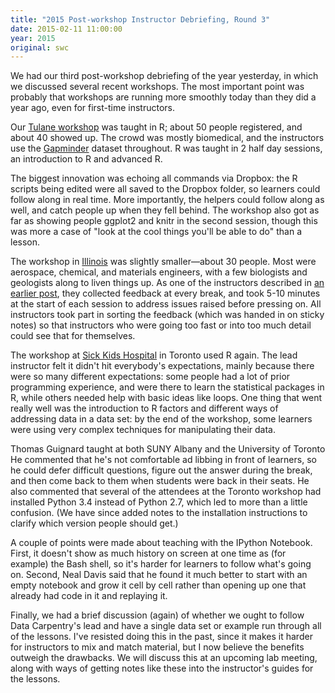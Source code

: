 ```yaml
---
title: "2015 Post-workshop Instructor Debriefing, Round 3"
date: 2015-02-11 11:00:00
year: 2015
original: swc
---
```

<p>
  We had our third post-workshop debriefing of the year yesterday,
  in which we discussed several recent workshops.
  The most important point was probably that
  workshops are running more smoothly today
  than they did a year ago,
  even for first-time instructors.
</p>
<p>
  Our <a href="http://naupaka.github.io/2015-01-26-tulane/">Tulane workshop</a>
  was taught in R;
  about 50 people registered, and about 40 showed up.
  The crowd was mostly biomedical,
  and the instructors use
  the <a href="http://www.gapminder.org/">Gapminder</a> dataset
  throughout. R was taught in 2 half day sessions, an introduction to R and advanced R.
</p>
<p>
  The biggest innovation was echoing all commands via Dropbox:
  the R scripts being edited were all saved to the Dropbox folder,
  so learners could follow along in real time.
  More importantly,
  the helpers could follow along as well,
  and catch people up when they fell behind.
  The workshop also got as far as showing people ggplot2 and knitr in the second session,
  though this was more a case of "look at the cool things you'll be able to do"
  than a lesson.
</p>
<p>
  The workshop in <a href="http://uiuc-cse.github.io/2015-01-29-uiuc/">Illinois</a>
  was slightly smaller&mdash;about 30 people.
  Most were aerospace, chemical, and materials engineers,
  with a few biologists and geologists along to liven things up.
  As one of the instructors described in
  <a href="{{site.baseurl}}/blog/2015/02/workshop-in-illinois.html">an earlier post</a>,
  they collected feedback at every break,
  and took 5-10 minutes at the start of each session
  to address issues raised
  before pressing on.
  All instructors took part in sorting the feedback
  (which was handed in on sticky notes)
  so that instructors who were going too fast or into too much detail
  could see that for themselves.
</p>
<p>
  The workshop at <a href="http://tomwright01.github.io/2015-01-29-sickkids/">Sick Kids Hospital</a>
  in Toronto used R again.
  The lead instructor felt it didn't hit everybody's expectations,
  mainly because there were so many different expectations:
  some people had a lot of prior programming experience,
  and were there to learn the statistical packages in R,
  while others needed help with basic ideas like loops.
  One thing that went really well was the introduction to R factors
  and different ways of addressing data in a data set:
  by the end of the workshop,
  some learners were using very complex techniques for manipulating their data.
</p>
<p>
  Thomas Guignard taught at both
  SUNY Albany
  and the University of Toronto
  He commented that he's not comfortable ad libbing in front of learners,
  so he could defer difficult questions,
  figure out the answer during the break,
  and then come back to them when students were back in their seats.
  He also commented that several of the attendees at the Toronto workshop
  had installed Python 3.4 instead of Python 2.7,
  which led to more than a little confusion.
  (We have since added notes to the installation instructions
  to clarify which version people should get.)
</p>
<p>
  A couple of points were made about teaching with the IPython Notebook.
  First,
  it doesn't show as much history on screen at one time as (for example) the Bash shell,
  so it's harder for learners to follow what's going on.
  Second,
  Neal Davis said that he found it much better to start with an empty notebook
  and grow it cell by cell
  rather than opening up one that already had code in it
  and replaying it.
</p>
<p>
  Finally,
  we had a brief discussion (again) of whether we ought to follow Data Carpentry's lead
  and have a single data set or example run through all of the lessons.
  I've resisted doing this in the past,
  since it makes it harder for instructors to mix and match material,
  but I now believe the benefits outweigh the drawbacks.
  We will discuss this at an upcoming lab meeting,
  along with ways of getting notes like these into the instructor's guides for the lessons.
</p>
